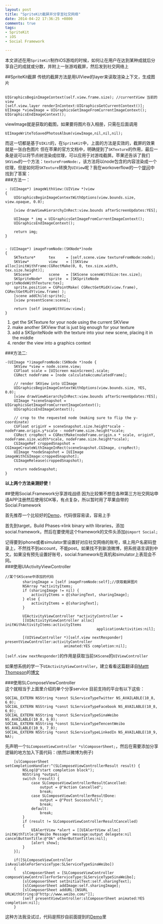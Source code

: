 ```yaml
---
layout: post
title: "SpriteKit截屏并分享至社交网络"
date: 2014-04-22 17:36:25 +0800
comments: true
tags: 
- SpriteKit
- iOS
- Social Framework

---
```

本文讲述在用`SpriteKit`制作iOS游戏的时候，如何让在用户在达到某种成就后分享自己的成就或分数，并附上一张游戏截屏，然后发到社交网络上  
<!--more-->
##SpriteKit截屏
传统的截屏方法是用UIView的layer来读取渲染上下文，生成图片  

``` objc

UIGraphicsBeginImageContext(self.view.frame.size); //currentView 当前的view
[self.view.layer renderInContext:UIGraphicsGetCurrentContext()];
UIImage *viewImage = UIGraphicsGetImageFromCurrentImageContext();
UIGraphicsEndImageContext();
``` 

viewImage就是获取的截图，如果要将图片存入相册，只需在后面调用  

``` 
UIImageWriteToSavedPhotosAlbum(viewImage,nil,nil,nil);
``` 
而这一切都是基于`UIKit`的，在`SpriteKit`中，上面的方法是实效的，截屏的效果就是一张白色图片 
但在苹果的官方文档中，明确提到了`SKTexture`的作用，最后一条是说可以将节点树渲染成纹理，可以应用于对游戏截屏。苹果还告诉了我们`SKView`的一个方法：`textureFromNode:`，该方法将以node包含的内容渲染成一个纹理，但是如何将`SKTexture`转换为`UIView`呢？我在workoverflow的一个[提问](http://stackoverflow.com/questions/21061248/uiimage-from-sktexture)中找到了答案：  
###方法一：  

``` 
- (UIImage*) imageWithView:(UIView *)view
{
    UIGraphicsBeginImageContextWithOptions(view.bounds.size, view.opaque, 0.0);

    [view drawViewHierarchyInRect:view.bounds afterScreenUpdates:YES];

    UIImage * img = UIGraphicsGetImageFromCurrentImageContext();
    UIGraphicsEndImageContext();

    return img;
}


- (UIImage*) imageFromNode:(SKNode*)node
{
    SKTexture*      tex     = [self.scene.view textureFromNode:node];
    SKView*         view    = [[SKView alloc]initWithFrame:CGRectMake(0, 0, tex.size.width, tex.size.height)];
    SKScene*        scene   = [SKScene sceneWithSize:tex.size];
    SKSpriteNode*   sprite  = [SKSpriteNode spriteNodeWithTexture:tex];
    sprite.position = CGPointMake( CGRectGetMidX(view.frame), CGRectGetMidY(view.frame) );
    [scene addChild:sprite];
    [view presentScene:scene];

    return [self imageWithView:view];
}
``` 
1. get the SKTexture for your node using the current SKView
2. make another SKView that is just big enough for your texture
3. add a SKSpriteNode with the texture into your new scene, placing it in the middle
4. render the view into a graphics context

###方法二:
``` 
-(UIImage *)imageFromNode:(SKNode *)node {
    SKView *view = node.scene.view;
    CGFloat scale = [UIScreen mainScreen].scale;
    CGRect nodeFrame = [node calculateAccumulatedFrame];
    
    // render SKView into UIImage
    UIGraphicsBeginImageContextWithOptions(view.bounds.size, YES, 0.0);
    [view drawViewHierarchyInRect:view.bounds afterScreenUpdates:YES];
    UIImage *sceneSnapshot = UIGraphicsGetImageFromCurrentImageContext();
    UIGraphicsEndImageContext();
    
    // crop to the requested node (making sure to flip the y-coordinate)
    CGFloat originY = sceneSnapshot.size.height*scale - nodeFrame.origin.y*scale - nodeFrame.size.height*scale;
    CGRect cropRect = CGRectMake(nodeFrame.origin.x * scale, originY, nodeFrame.size.width*scale, nodeFrame.size.height*scale);
    CGImageRef croppedSnapshot = CGImageCreateWithImageInRect(sceneSnapshot.CGImage, cropRect);
    UIImage *nodeSnapshot = [UIImage imageWithCGImage:croppedSnapshot];
    CGImageRelease(croppedSnapshot);
    
    return nodeSnapshot;
}
``` 
**以上两个方法亲测好使！**

##使用Social.Framework分享游戏战绩
因为比较懒不想在各种第三方社交网站申请APP注册然后使用SDK等，有点复杂，所以暂时用了苹果自带的Social.Framework  

首先推荐一个比较好的[Demo](https://github.com/yulingtianxia/ios6ShareDemo.git)，代码很容易读，容易上手  

首先到target，Build Phases->link binary with libraries，添加social.framework，然后在要使用这个framework的文件头添加`@import Social;`  

记得要到iphone或者simulator里设置好对应社交网络的账号，填上用户名密码登录上，不然找不到account，不能post。如果找不到新浪微博，把系统语言调到中文。如果没有预先设置好账号，social.framework在真机和simulator上表现会不同。  
###使用UIActivityViewController
``` 
//某个SKScene中添加的代码
		sharingImage = [self imageFromNode:self];//获取截屏图片
        NSArray *activityItems;
        if (sharingImage != nil) {
            activityItems = @[sharingText, sharingImage];
        } else {
            activityItems = @[sharingText];
        }
        
        UIActivityViewController *activityController =
        [[UIActivityViewController alloc] initWithActivityItems:activityItems
                                          applicationActivities:nil];
        
        [(UIViewController *)[self.view nextResponder] presentViewController:activityController
                           animated:YES completion:nil];
``` 

`[self.view nextResponder]`的作用是获取当前`SKScene`的`UIViewController`  

如果想系统的学一下`UIActivityViewController`，建立看看这篇翻译自[Mattt Thompson](http://nshipster.com/uiactivityviewcontroller/)的[博文](https://github.com/nixzhu/dev-blog/blob/master/2014-04-22-ui-activity-viewcontroller.md)  

###使用SLComposeViewController  
这个就相当于上面里介绍的单个分享service
目前支持的平台有以下这些：  

``` 
SOCIAL_EXTERN NSString *const SLServiceTypeTwitter NS_AVAILABLE(10_8, 6_0);
SOCIAL_EXTERN NSString *const SLServiceTypeFacebook NS_AVAILABLE(10_8, 6_0);
SOCIAL_EXTERN NSString *const SLServiceTypeSinaWeibo NS_AVAILABLE(10_8, 6_0);
SOCIAL_EXTERN NSString *const SLServiceTypeTencentWeibo NS_AVAILABLE(10_9, 7_0);
SOCIAL_EXTERN NSString *const SLServiceTypeLinkedIn NS_AVAILABLE(10_9, NA);
``` 
先声明一个`SLComposeViewController *slComposerSheet;`，然后在需要添加分享逻辑的地方加入下面代码：(依然以微博为例子)  

``` 
	[slComposerSheet setCompletionHandler:^(SLComposeViewControllerResult result) {
        NSLog(@"start completion block");
        NSString *output;
        switch (result) {
            case SLComposeViewControllerResultCancelled:
                output = @"Action Cancelled";
                break;
            case SLComposeViewControllerResultDone:
                output = @"Post Successfull";
                break;
            default:
                break;
        }
        if (result != SLComposeViewControllerResultCancelled)
        {
            UIAlertView *alert = [[UIAlertView alloc] initWithTitle:@"Weibo Message" message:output delegate:nil cancelButtonTitle:@"Ok" otherButtonTitles:nil];
            [alert show];
        }
    }];
    
    if([SLComposeViewController isAvailableForServiceType:SLServiceTypeSinaWeibo])
    {
        slComposerSheet = [SLComposeViewController composeViewControllerForServiceType:SLServiceTypeSinaWeibo];
        [slComposerSheet setInitialText:self.sharingText];
        [slComposerSheet addImage:self.sharingImage];
        [slComposerSheet addURL:[NSURL URLWithString:@"http://www.weibo.com/"]];
        [self presentViewController:slComposerSheet animated:YES completion:nil];
    }
``` 
这种方法我没试过，代码是照抄自前面提到的[Demo](https://github.com/yulingtianxia/ios6ShareDemo.git)里
